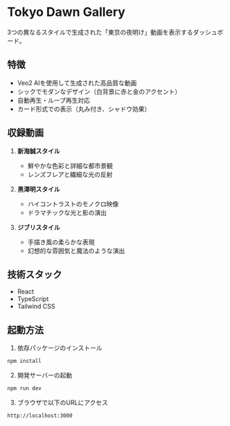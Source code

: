 # Tokyo Dawn Gallery

3つの異なるスタイルで生成された「東京の夜明け」動画を表示するダッシュボード。

## 特徴

- Veo2 AIを使用して生成された高品質な動画
- シックでモダンなデザイン（白背景に赤と金のアクセント）
- 自動再生・ループ再生対応
- カード形式での表示（丸み付き、シャドウ効果）

## 収録動画

1. **新海誠スタイル**
   - 鮮やかな色彩と詳細な都市景観
   - レンズフレアと繊細な光の反射

2. **黒澤明スタイル**
   - ハイコントラストのモノクロ映像
   - ドラマチックな光と影の演出

3. **ジブリスタイル**
   - 手描き風の柔らかな表現
   - 幻想的な雰囲気と魔法のような演出

## 技術スタック

- React
- TypeScript
- Tailwind CSS

## 起動方法

1. 依存パッケージのインストール
```bash
npm install
```

2. 開発サーバーの起動
```bash
npm run dev
```

3. ブラウザで以下のURLにアクセス
```
http://localhost:3000
```
